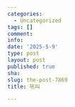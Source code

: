 ```yaml
---
categories:
  - Uncategorized
tags: []
comment: 
info: 
date: '2025-5-9'
type: post
layout: post
published: true
sha: 
slug: the-post-7869
title: 吼叫

---
```


